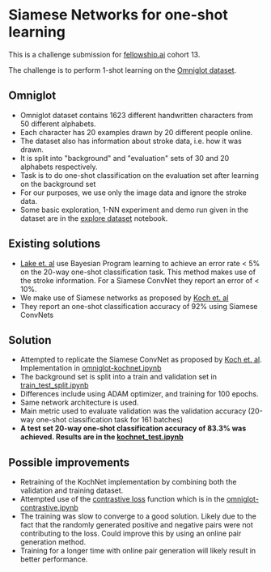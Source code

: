 # Siamese Networks for one-shot learning  

This is a challenge submission for [fellowship.ai](https://fellowship.ai) cohort 13.

The challenge is to perform 1-shot learning on the [Omniglot dataset](https://github.com/brendenlake/omniglot).

## Omniglot  
- Omniglot dataset contains 1623 different handwritten characters from 50 different alphabets.
- Each character has 20 examples drawn by 20 different people online.
- The dataset also has information about stroke data, i.e. how it was drawn.
- It is split into "background" and "evaluation" sets of 30 and 20 alphabets respectively.
- Task is to do one-shot classification on the evaluation set after learning on the background set
- For our purposes, we use only the image data and ignore the stroke data.
- Some basic exploration, 1-NN experiment and demo run given in the dataset are in the [explore dataset](https://github.com/viraat/fellowshipai/blob/master/explore_dataset.ipynb) notebook.

## Existing solutions
- [Lake et. al](http://science.sciencemag.org/content/350/6266/1332) use Bayesian Program learning to achieve an error rate < 5% on the 20-way one-shot classification task. This method makes use of the stroke information. For a Siamese ConvNet they report an error of < 10%.
- We make use of Siamese networks as proposed by [Koch et. al](https://www.cs.cmu.edu/~rsalakhu/papers/oneshot1.pdf)
- They report an one-shot classification accuracy of 92% using Siamese ConvNets

## Solution
- Attempted to replicate the Siamese ConvNet as proposed by [Koch et. al](https://www.cs.cmu.edu/~rsalakhu/papers/oneshot1.pdf). Implementation in [omniglot-kochnet.ipynb](https://github.com/viraat/fellowshipai/blob/master/omniglot-kochnet.ipynb)
- The background set is split into a train and validation set in [train_test_split.ipynb](https://github.com/viraat/fellowshipai/blob/master/train_test_split.ipynb)
- Differences include using ADAM optimizer, and training for 100 epochs.
- Same network architecture is used.
- Main metric used to evaluate validation was the validation accuracy (20-way one-shot classification task for 161 batches)
- **A test set 20-way one-shot classification accuracy of 83.3% was achieved. Results are in the [kochnet_test.ipynb](https://github.com/viraat/fellowshipai/blob/master/kochnet_test.ipynb)**

## Possible improvements
- Retraining of the KochNet implementation by combining both the validation and training dataset.
- Attempted use of the [contrastive loss](http://yann.lecun.com/exdb/publis/pdf/hadsell-chopra-lecun-06.pdf) function which is in the [omniglot-contrastive.ipynb](https://github.com/viraat/fellowshipai/blob/master/omniglot-contrastive.ipynb)
- The training was slow to converge to a good solution. Likely due to the fact that the randomly generated positive and negative pairs were not contributing to the loss. Could improve this by using an online pair generation method.
- Training for a longer time with online pair generation will likely result in better performance.
<!--
## Challenge goals
1. Problem solving ability - did you understand the problem correctly, and did you take logical steps to solve it?  
2. Machine learning skills - what sort of models did you use? How rigorous was your exploratory analysis of the data, your choice and fine tuning of models, and your assessment of results.  
3. Communication skills - is your solution readable and well explained? Messiness and raw code with no explanation does not reflect well on your potential for working well with our business partners during the fellowship.

## Mistakes to avoid
- Skipping exploratory analysis and feature engineering  
Do not jump straight into fitting models without demonstrating to us, in your Jupyter notebook, that you have understood and thought about the dataset.

- Choosing models with no explanation  
Please use the notebook to explain your thought process. We care about this as much as we care about your results.

- Unreadable notebooks  
Make sure to run your notebook before sharing so that we can see the results. We won't be running your code on our machines. On the flip side, please do not print out the entire dataset or endless rounds of epochs.

- Overly simplistic final results  
Your final results should consist of more than a single number or percentage printout. Explain why you chose the success metrics you chose, and analyze what your output means.


## Questions to Consider
Ask yourself why would they have selected this problem for the challenge? What are some gotchas in this domain I should know about?  
What is the highest level of accuracy that others have achieved with this dataset or similar problems / datasets ?  
What types of visualizations will help me grasp the nature of the problem / data?  
What feature engineering might help improve the signal?  
Which modeling techniques are good at capturing the types of relationships I see in this data?  
Now that I have a model, how can I be sure that I didn't introduce a bug in the code? If results are too good to be true, they probably are!  
What are some of the weaknesses of the model and and how can the model be improved with additional work? -->
